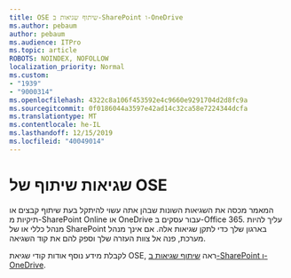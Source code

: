 ```yaml
---
title: OSE שיתוף שגיאות ב-SharePoint ו-OneDrive
ms.author: pebaum
author: pebaum
ms.audience: ITPro
ms.topic: article
ROBOTS: NOINDEX, NOFOLLOW
localization_priority: Normal
ms.custom:
- "1939"
- "9000314"
ms.openlocfilehash: 4322c8a106f453592e4c9660e9291704d2d8fc9a
ms.sourcegitcommit: 0f0186044a3597e42ad14c32ca58e7224344dcfa
ms.translationtype: MT
ms.contentlocale: he-IL
ms.lasthandoff: 12/15/2019
ms.locfileid: "40049014"
---
```

# <a name="ose-sharing-errors"></a>שגיאות שיתוף של OSE

המאמר מכסה את השגיאות השונות שבהן אתה עשוי להיתקל בעת שיתוף קבצים או תיקיות מ-SharePoint Online או OneDrive עבור עסקים ב-Office 365. עליך להיות מנהל כללי או של SharePoint בארגון שלך כדי לתקן שגיאות אלה. אם אינך מנהל מערכת, פנה אל צוות העזרה שלך וספק להם את קוד השגיאה.

לקבלת מידע נוסף אודות קודי שגיאת OSE, ראה [שיתוף שגיאות ב-SharePoint ו-OneDrive](https://docs.microsoft.com/sharepoint/sharepoint-onedrive-error-message).
